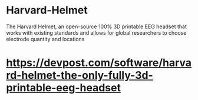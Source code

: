 # Harvard-Helmet
The Harvard Helmet, an open-source 100% 3D printable EEG headset that works with existing standards and allows for global researchers to choose electrode quantity and locations

# https://devpost.com/software/harvard-helmet-the-only-fully-3d-printable-eeg-headset
